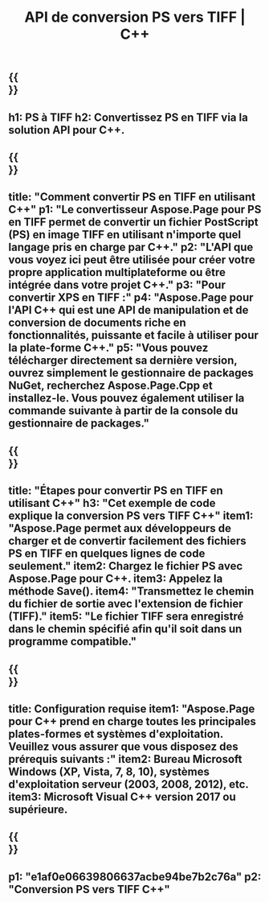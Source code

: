 ﻿---
translation: true
template: /_templates/_conversion-child-cpp.md
title: API de conversion PS vers TIFF | C++
url: /cpp/conversion/ps-to-tiff/
description: Conversion PS en TIFF fournie par Aspose.Page pour la solution API C++. Fonctionne dans l'environnement d'exécution C++ pour Windows 32 bits, Windows 64 bits et Linux 64 bits.
informat: PS
outformat: TIFF
otherformats: XPS EPS
---

{{<section banner>}}
---
h1: PS à TIFF
h2: Convertissez PS en TIFF via la solution API pour C++.
---

{{<section overview>}}
---
title: "Comment convertir PS en TIFF en utilisant C++"
p1: "Le convertisseur Aspose.Page pour PS en TIFF permet de convertir un fichier PostScript (PS) en image TIFF en utilisant n'importe quel langage pris en charge par C++."
p2: "L'API que vous voyez ici peut être utilisée pour créer votre propre application multiplateforme ou être intégrée dans votre projet C++."
p3: "Pour convertir XPS en TIFF :"
p4: "Aspose.Page pour l'API C++ qui est une API de manipulation et de conversion de documents riche en fonctionnalités, puissante et facile à utiliser pour la plate-forme C++."
p5: "Vous pouvez télécharger directement sa dernière version, ouvrez simplement le gestionnaire de packages NuGet, recherchez Aspose.Page.Cpp et installez-le. Vous pouvez également utiliser la commande suivante à partir de la console du gestionnaire de packages."
---

{{<section feature1>}}
---
title: "Étapes pour convertir PS en TIFF en utilisant C++"
h3: "Cet exemple de code explique la conversion PS vers TIFF C++"
item1: "Aspose.Page permet aux développeurs de charger et de convertir facilement des fichiers PS en TIFF en quelques lignes de code seulement."
item2: Chargez le fichier PS avec Aspose.Page pour C++.
item3: Appelez la méthode Save().
item4: "Transmettez le chemin du fichier de sortie avec l'extension de fichier (TIFF)."
item5: "Le fichier TIFF sera enregistré dans le chemin spécifié afin qu'il soit dans un programme compatible."
---

{{<section feature2>}}
---
title: Configuration requise
item1: "Aspose.Page pour C++ prend en charge toutes les principales plates-formes et systèmes d'exploitation. Veuillez vous assurer que vous disposez des prérequis suivants :"
item2: Bureau Microsoft Windows (XP, Vista, 7, 8, 10), systèmes d'exploitation serveur (2003, 2008, 2012), etc.
item3: Microsoft Visual C++ version 2017 ou supérieure.
---

{{<section gist>}}
---
p1: "e1af0e06639806637acbe94be7b2c76a"
p2: "Conversion PS vers TIFF C++"
---
